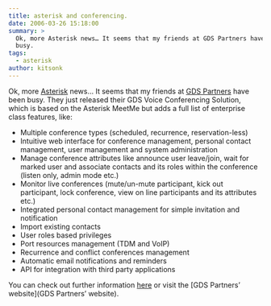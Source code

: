 ```yaml
---
title: asterisk and conferencing.
date: 2006-03-26 15:18:00
summary: >
  Ok, more Asterisk news… It seems that my friends at GDS Partners have been
  busy.
tags:
  - asterisk
author: kitsonk
---
```


Ok, more [Asterisk](http://www.asterisk.org/) news… It seems that my friends at
[GDS Partners](https://web.archive.org/web/20060522185609/http://www.gdspartners.com/) have been busy. They just
released their GDS Voice Conferencing Solution, which is based on the Asterisk MeetMe but adds a full list of enterprise
class features, like:

- Multiple conference types (scheduled, recurrence, reservation-less)
- Intuitive web interface for conference management, personal contact management, user management and system
  administration
- Manage conference attributes like announce user leave/join, wait for marked user and associate contacts and its roles
  within the conference (listen only, admin mode etc.)
- Monitor live conferences (mute/un-mute participant, kick out participant, lock conference, view on line participants
  and its attributes etc.)
- Integrated personal contact management for simple invitation and notification
- Import existing contacts
- User roles based privileges
- Port resources management (TDM and VoIP)
- Recurrence and conflict conferences management
- Automatic email notifications and reminders
- API for integration with third party applications

You can check out further information
[here](https://web.archive.org/web/20060522185609/http://www.voip-info.org/wiki/view/GDS+Voice+Conferencing+Solution) or
visit the [GDS Partners’ website](GDS Partners’ website).
